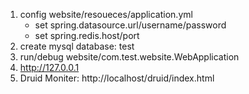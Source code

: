 1. config website/resoueces/application.yml
    - set spring.datasource.url/username/password
    - set spring.redis.host/port
2. create mysql database: test
3. run/debug website/com.test.website.WebApplication
4. http://127.0.0.1
5. Druid Moniter: http://localhost/druid/index.html

